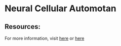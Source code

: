 # Neural Cellular Automotan

## Resources:
For more information, visit [here](https://distill.pub/2020/growing-ca/) or [here](https://www.youtube.com/watch?v=3H79ZcBuw4M&ab_channel=EmergentGarden)
